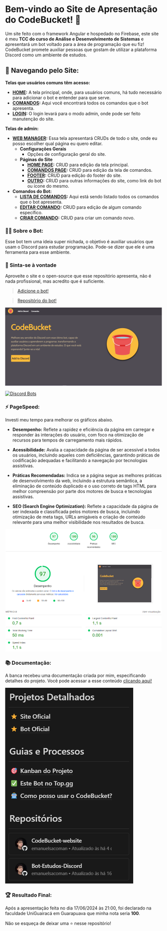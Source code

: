 # Bem-vindo ao Site de Apresentação do CodeBucket! 🤖

Um site feito com o framework Angular e hospedado no Firebase, este site é meu **TCC do curso de Análise e Desenvolvimento de Sistemas** e apresentará um bot voltado para a área de programação que eu fiz! CodeBucket promete auxiliar pessoas que gostam de utilizar a plataforma Discord como um ambiente de estudos.

## 📂 Navegando pelo Site:

**Telas que usuários comuns têm acesso:**
- **[HOME](https://codebucketweb.web.app):** A tela principal, onde, para usuários comuns, há tudo necessário para adicionar o bot e entender para que serve.
- **[COMANDOS](https://codebucketweb.web.app/comandos):** Aqui você encontrará todos os comandos que o bot apresenta.
- **[LOGIN](https://codebucketweb.web.app/login):** O login levará para o modo admin, onde pode ser feito manutenção do site.

**Telas de admin:**
- **[WEB MANAGER](https://codebucketweb.web.app/webmanager):** Essa tela apresentará CRUDs de todo o site, onde eu posso escolher qual página eu quero editar.
  - **Configurações Gerais**
    - Opções de configuração geral do site.
  - **Páginas do Site**
    - **[HOME PAGE](https://codebucketweb.web.app/homeedit):** CRUD para edição da tela principal.
    - **[COMANDOS PAGE](https://codebucketweb.web.app/comandosedit):** CRUD para edição da tela de comandos.
    - **[FOOTER](https://codebucketweb.web.app/footer):** CRUD para edição do footer do site.
    - **[OUTRO](https://codebucketweb.web.app/outro):** CRUD para outras informações do site, como link do bot ou ícone do mesmo.
- **Comandos do Bot:**
  - **[LISTA DE COMANDOS](https://codebucketweb.web.app/itemlist):** Aqui está sendo listado todos os comandos que o bot apresenta.
  - **[EDITAR COMANDO](https://codebucketweb.web.app/itemedit):** CRUD para edição de algum comando específico.
  - **[CRIAR COMANDO](https://codebucketweb.web.app/itemcreate):** CRUD para criar um comando novo.


### 👨‍💻 Sobre o Bot:

Esse bot tem uma ideia super nichada, o objetivo é auxiliar usuários que usam o Discord para estudar programação. Pode-se dizer que ele é uma ferramenta para esse ambiente.

### 🎉 Sinta-se à vontade

Aproveite o site e o open-source que esse repositório apresenta, não é nada profissional, mas acredito que é suficiente.

> [Adicione o bot!](https://codebucketweb.web.app)

> [Repositório do bot!](https://github.com/emanuelsacoman/Bot-Estudos-Discord)

![CodeBucket](./src/assets/images/codebucket.png)

[![Discord Bots](https://top.gg/api/widget/upvotes/1193011045577523300.svg)](https://top.gg/bot/1193011045577523300)

### ⚡ PageSpeed: 

Investi meu tempo para melhorar os gráficos abaixo.

- **Desempenho:** Reflete a rapidez e eficiência da página em carregar e responder às interações do usuário, com foco na otimização de recursos para tempos de carregamento mais rápidos.
  
- **Acessibilidade:** Avalia a capacidade da página de ser acessível a todos os usuários, incluindo aqueles com deficiências, garantindo práticas de codificação adequadas e facilitando a navegação por tecnologias assistivas.

- **Práticas Recomendadas:** Indica se a página segue as melhores práticas de desenvolvimento da web, incluindo a estrutura semântica, a eliminação de conteúdo duplicado e o uso correto de tags HTML para melhor compreensão por parte dos motores de busca e tecnologias assistivas.

- **SEO (Search Engine Optimization):** Reflete a capacidade da página de ser indexada e classificada pelos motores de busca, incluindo otimização de meta tags, URLs amigáveis e criação de conteúdo relevante para uma melhor visibilidade nos resultados de busca.

![PageSpeed](./src/assets/images/pagespeed2.png)

### 📚​ Documentação: 

A banca recebeu uma documentação criada por mim, especificando detalhes do projeto. Você pode acessar a esse conteúdo [clicando aqui!](https://poised-verdict-ecc.notion.site/3b7c6a83fc124b408440939e51a76922?v=2c86ee785fe74eafa0b625772b8b95f9)

![Notion](./src/assets/images/notion.png)

### 🏆​ Resultado Final:

Após a apresentação feita no dia 17/06/2024 às 21:00, foi declarado na faculdade UniGuairacá em Guarapuava que minha nota seria **100**.

Não se esqueça de deixar uma ⭐ nesse repositório!
